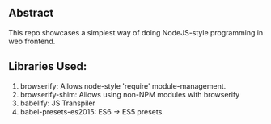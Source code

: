 ## Abstract
This repo showcases a simplest way of doing NodeJS-style programming
in web frontend.

## Libraries Used:
1. browserify: Allows node-style 'require' module-management.
2. browserify-shim: Allows using non-NPM modules with browserify
3. babelify: JS Transpiler
4. babel-presets-es2015: ES6 -> ES5 presets.
